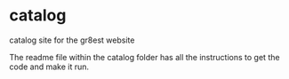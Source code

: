 # catalog
catalog site for the gr8est website

The readme file within the catalog folder has all the instructions to get the code and make it run.
